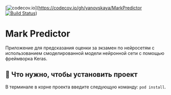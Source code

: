 [![codecov.io](https://codecov.io/gh/yanovskaya/MarkPredictor/branch/master/graphs/badge.svg)](https://codecov.io/gh/yanovskaya/MarkPredictor 
[![Build Status](https://travis-ci.org/yanovskaya/MarkPredictor.svg?branch=master)](https://travis-ci.org/yanovskaya/MarkPredictor))
# Mark Predictor
Приложение для предсказания оценки за экзамен по нейросетям с использованием смоделированной модели нейронной сети с помощью фреймворка Keras.

## 🔧 Что нужно, чтобы установить проект
В терминале в корне проекта введите следующую команду:
`pod install`. 
<br />
